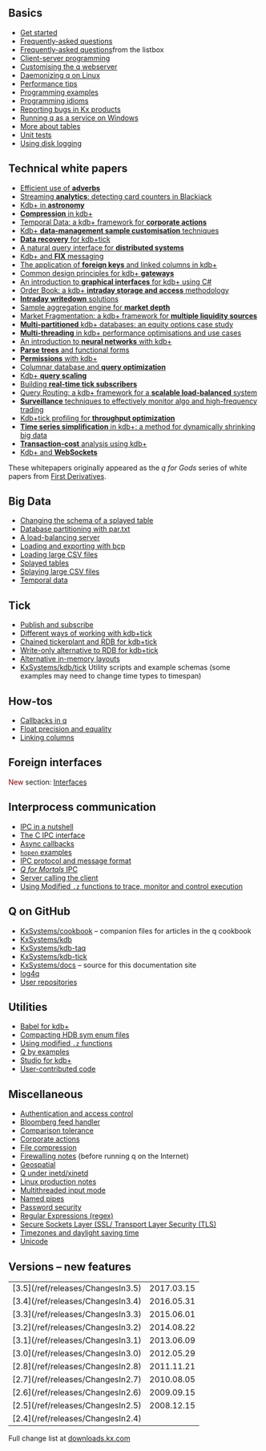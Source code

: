 ## <i class="fa fa-mortar-board"></i> Basics

* [Get started](learn)
* [Frequently-asked questions](cookbook/faq)
* [Frequently-asked questions](cookbook/faq-listbox/)from the listbox
* [Client-server programming](cookbook/client-server)
* [Customising the q webserver](cookbook/custom-web/)
* [Daemonizing q on Linux](cookbook/daemon)
* [Performance tips](cookbook/performance-tips)
* [Programming examples](cookbook/programming-examples)
* [Programming idioms](cookbook/programming-idioms)
* [Reporting bugs in Kx products](about/kxtechnology/#reporting-bugs-in-kx-products)
* [Running q as a service on Windows](cookbook/windows-service)
* [More about tables](tutorials/dictsandtables/)
* [Unit tests](cookbook/unit-tests)
* [Using disk logging](cookbook/logging)


## <i class="fa fa-map-o"></i> Technical white papers

* [Efficient use of **adverbs**](wp/efficient_use_of_adverbs.pdf)
* [Streaming **analytics**: detecting card counters in Blackjack](wp/card-counters-in-blackjack.pdf)
* [Kdb+ in **astronomy**](wp/kdb_in_astronomy.pdf)
* [**Compression** in kdb+](wp/compression_in_kdb.pdf)
* [Temporal Data: a kdb+ framework for **corporate actions**](wp/temporal_data_a_kdb_framework_for_corporate_actions.pdf)
* [Kdb+ **data-management sample customisation** techniques](wp/kdb_data_management_sample_customisation_techniques_with_amendments.pdf)
* [**Data recovery** for kdb+tick](wp/data_recovery_for_kdb_tick.pdf)
* [A natural query interface for **distributed systems**](wp/a_natural_query_interface_for_distributed_systems.pdf)
* [Kdb+ and **FIX** messaging](wp/kdb_and_fix_messaging.pdf)
* [The application of **foreign keys** and linked columns in kdb+](wp/the_application_of_foreign_keys_and_linked_columns_in_kdb.pdf)
* [Common design principles for kdb+ **gateways**](wp/common_design_principles_for_kdb_gateways.pdf)
* [An introduction to **graphical interfaces** for kdb+ using C#](wp/an_introduction_to_graphical_interfaces_for_kdb_using_csharp.pdf)
* [Order Book: a kdb+ **intraday storage and access** methodology](wp/order_book_a_kdb_intraday_storage_and_access_methodology.pdf)
* [**Intraday writedown** solutions](wp/intraday_writedown_solutions.pdf)
* [Sample aggregation engine for **market depth**](wp/sample_aggregation_engine_for_market_depth.pdf)
* [Market Fragmentation: a kdb+ framework for **multiple liquidity sources**](wp/market_fragmentation_a_kdb_framework_for_multiple_liquidity_sources.pdf)
* [**Multi-partitioned** kdb+ databases: an equity options case study](wp/multi_partitioned_kdb_databases_an_equity_options_case_study.pdf)
* [**Multi-threading** in kdb+ performance optimisations and use cases](wp/multi_threading_in_kdb_performance_optimisations_and_use_cases.pdf)
* [An introduction to **neural networks** with kdb+](wp/an_introduction_to_neural_networks_with_kdb.pdf)
* [**Parse trees** and functional forms](wp/parse_trees_and_functional_forms.pdf)
* [**Permissions** with kdb+](wp/permissions_with_kdb.pdf)
* [Columnar database and **query optimization**](wp/columnar_database_and_query_optimization.pdf)
* [Kdb+ **query scaling**](wp/kdb_query_scaling.pdf)
* [Building **real-time tick subscribers**](wp/building_real_time_tick_subscribers.pdf)
* [Query Routing: a kdb+ framework for a **scalable load-balanced** system](wp/query_routing_a_kdb_framework_for_a_scalable_load_balanced_system.pdf)
* [**Surveillance** techniques to effectively monitor algo and high-frequency trading](wp/surveillance_techniques_to_effectively_monitor_algo_and_high_frequency_trading.pdf)
* [Kdb+tick profiling for **throughput optimization**](wp/kdbtick_profiling_for_throughput_optimization.pdf)
* [**Time series simplification** in kdb+: a method for dynamically shrinking big data](wp/time_series_simplification_in_kdb_a_method_for_dynamically_shrinking_big_data.pdf)
* [**Transaction-cost** analysis using kdb+](wp/transaction_cost_analysis_using_kdb.pdf)
* [Kdb+ and **WebSockets**](wp/kdb_and_websockets.pdf)

These whitepapers originally appeared as the _q for Gods_ series of white papers from [First Derivatives](http://firstderivatives.com).




## <i class="fa fa-database"></i> Big Data

* [Changing the schema of a splayed table](cookbook/splayed-schema-change/)
* [Database partitioning with par.txt](ref/unclassified/#partxt)
* [A load-balancing server](cookbook/load-balancing)
* [Loading and exporting with bcp](cookbook/bcp)
* [Loading large CSV files](cookbook/loading-from-large-files)
* [Splayed tables](cookbook/splayed-tables)
* [Splaying large CSV files](cookbook/splaying-large-files)
* [Temporal data](cookbook/temporal-data)


## <i class="fa fa-sitemap"></i> Tick

* [Publish and subscribe](cookbook/publish-subscribe)
* [Different ways of working with kdb+tick](cookbook/kdb-tick/)
* [Chained tickerplant and RDB for kdb+tick](cookbook/chained-tickerplant/)
* [Write-only alternative to RDB for kdb+tick](cookbook/w-q)
* [Alternative in-memory layouts](cookbook/alternative-in-memory-layouts/)
* <i class="fa fa-github"></i> [KxSystems/kdb/tick](https://github.com/KxSystems/kdb/tree/master/tick) Utility scripts and example schemas (some examples may need to change time types to timespan)


## <i class="fa fa-map-o"></i> How-tos

* [Callbacks in q](cookbook/callbacks)
* [Float precision and equality](cookbook/precision)
* [Linking columns](cookbook/linking-columns)


## <i class="fa fa-language"></i> Foreign interfaces

<i class="fa fa-hand-o-right"></i> <span style="color: maroon">New</span> section: [Interfaces](interfaces)


## <i class="fa fa-exchange"></i> Interprocess communication

* [IPC in a nutshell](cookbook/ipc)
* [The C IPC interface](/interfaces/c-client-for-q/#connecting-to-a-q-server)
* [Async callbacks](cookbook/callbacks)
* [`hopen` examples](ref/filewords/#hopen)
* [IPC protocol and message format](/ref/ipc)
* [_Q for Mortals_ IPC](http://code.kx.com/q4m3/11_IO/#116-interprocess-communication)
* [Server calling the client](cookbook/server-calling-client/)
* [Using Modified `.z` functions to trace, monitor and control execution](cookbook/using-dotz)


## <i class="fa fa-github"></i> Q on GitHub 

* [KxSystems/cookbook](https://github.com/KxSystems/cookbook) – companion files for articles in the q cookbook
* [KxSystems/kdb](https://github.com/KxSystems/kdb)
* [KxSystems/kdb-taq](https://github.com/KxSystems/kdb-taq)
* [KxSystems/kdb-tick](https://github.com/KxSystems/kdb-tick)
* [KxSystems/docs](https://github.com/KxSystems/docs) – source for this documentation site
* [log4q](https://github.com/prodrive11/q_stuff/tree/master/src/log4q)
* [User repositories](https://kxsystems.github.io/)


## <i class="fa fa-wrench"></i> Utilities

* [Babel for kdb+](http://github.com/CharlesSkelton/babel) <i class="fa fa-github"></i> 
* [Compacting HDB sym enum files](cookbook/compacting-hdb-sym)
* [Using modified `.z` functions](cookbook/using-dotz)
* [Q by examples](tutorials/q-by-examples)
* [Studio for kdb+](http://github.com/CharlesSkelton/studio) <i class="fa fa-github"></i> 
* [User-contributed code](http://code.kx.com/wiki/Contrib)


## <i class="fa fa-map-o"></i> Miscellaneous

* [Authentication and access control](cookbook/authentication)
* [Bloomberg feed handler](interfaces/q-client-for-bloomberg)
* [Comparison tolerance](cookbook/precision/#comparison-tolerance)
* [Corporate actions](cookbook/corporate-actions)
* [File compression](cookbook/file-compression)
* [Firewalling notes](cookbook/firewalling) (before running q on the Internet)
* [Geospatial](cookbook/geospatial)
* [Q under inetd/xinetd](cookbook/inetd)
* [Linux production notes](cookbook/linux-production/)
* [Multithreaded input mode](/cookbook/multithreaded-input/)
* [Named pipes](cookbook/named-pipes)
* [Password security](https://github.com/johnanthonyludlow/kdb/blob/master/docs/password_security.pdf) <i class="fa fa-github"></i>
* [Regular Expressions (regex)](cookbook/regex)
* [Secure Sockets Layer (SSL</td><td>/ Transport Layer Security (TLS)](cookbook/ssl/)
* [Timezones and daylight saving time](cookbook/timezones)
* [Unicode](cookbook/unicode)


## <i class="fa fa-calendar"></i> Versions – new features
<table>
    <tr><td>[3.5](/ref/releases/ChangesIn3.5)</td><td>2017.03.15</td></tr>
    <tr><td>[3.4](/ref/releases/ChangesIn3.4)</td><td>2016.05.31</td></tr>
    <tr><td>[3.3](/ref/releases/ChangesIn3.3)</td><td>2015.06.01</td></tr>
    <tr><td>[3.2](/ref/releases/ChangesIn3.2)</td><td>2014.08.22</td></tr>
    <tr><td>[3.1](/ref/releases/ChangesIn3.1)</td><td>2013.06.09</td></tr>
    <tr><td>[3.0](/ref/releases/ChangesIn3.0)</td><td>2012.05.29</td></tr>
    <tr><td>[2.8](/ref/releases/ChangesIn2.8)</td><td>2011.11.21</td></tr>
    <tr><td>[2.7](/ref/releases/ChangesIn2.7)</td><td>2010.08.05</td></tr>
    <tr><td>[2.6](/ref/releases/ChangesIn2.6)</td><td>2009.09.15</td></tr>
    <tr><td>[2.5](/ref/releases/ChangesIn2.5)</td><td>2008.12.15</td></tr>
    <tr><td>[2.4](/ref/releases/ChangesIn2.4)</td></tr>
</table>

Full change list at [downloads.kx.com](http://downloads.kx.com)
